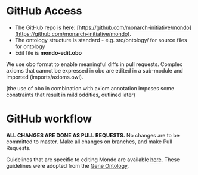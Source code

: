 # GitHub Access
- The GitHub repo is here: [https://github.com/monarch-initiative/mondo](https://github.com/monarch-initiative/mondo).
- The ontology structure is standard - e.g. src/ontology/ for source files for ontology
- Edit file is **mondo-edit.obo**

We use obo format to enable meaningful diffs in pull requests. Complex axioms that cannot be expressed in obo are edited in a sub-module and imported (imports/axioms.owl).

(the use of obo in combination with axiom annotation imposes some constraints that result in mild oddities, outlined later)

# GitHub workflow

**ALL CHANGES ARE DONE AS PULL REQUESTS.** No changes are to be committed to master. Make all changes on branches, and make Pull Requests.

Guidelines that are specific to editing Mondo are available [here](https://mondo.readthedocs.io/en/latest/editors-guide/editing-workflow/). These guidelines were adopted from the [Gene Ontology](http://go-ontology.readthedocs.io/en/latest/DailyWorkflow.html).


